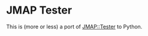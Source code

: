 # JMAP Tester

This is (more or less) a port of
[JMAP::Tester](https://metacpan.org/pod/JMAP::Tester) to Python.
